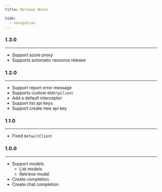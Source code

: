 ```yaml
---
title: Release Notes

hide:
  - navigation
---
```


### 1.3.0

---

- Support azure proxy
- Supports automatic resource release

### 1.2.0

---

- Support report error message
- Supports custom `OkHttpClient`
- Add a default interceptor
- Support list api keys
- Support create new api key

### 1.1.0

---

- Fixed `DefaultClient`

### 1.0.0

---

- Support models
    - List models
    - Retrieve model
- Create completion
- Create chat completion
